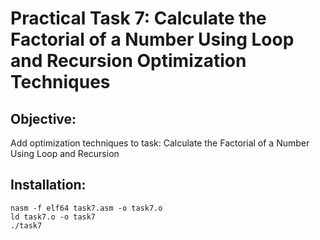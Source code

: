 # Practical Task 7: Calculate the Factorial of a Number Using Loop and Recursion Optimization Techniques
## Objective:
Add optimization techniques to task: Calculate the Factorial of a Number Using Loop and Recursion
## Installation: 
```
nasm -f elf64 task7.asm -o task7.o
ld task7.o -o task7
./task7
```
